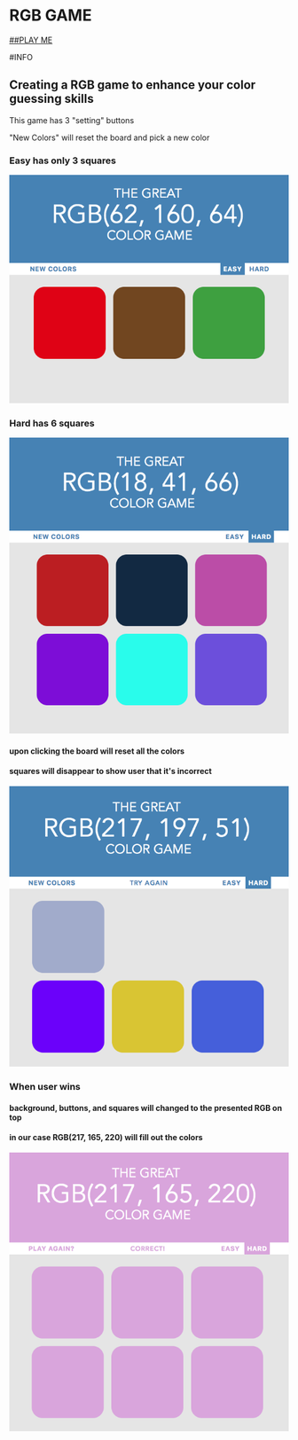 # RGB GAME
[##PLAY ME](https://lhn136.github.io/ColorGame/colorGame.html)

#INFO
## Creating a RGB game to enhance your color guessing skills

This game has 3 "setting" buttons

"New Colors" will reset the board and pick a new color

### Easy has only 3 squares

![image info](./imgs/easy.png)

### Hard has 6 squares 

![image info](./imgs/starting.png)

#### upon clicking the board will reset all the colors

#### squares will disappear to show user that it's incorrect

![image info](./imgs/incorrectclick.png)

### When user wins
#### background, buttons, and squares will changed to the presented RGB on top
#### in our case RGB(217, 165, 220) will fill out the colors

![image info](./imgs/winner.png)


